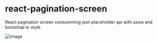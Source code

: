 # react-pagination-screen
React pagination screen consumming json placeholder api with axios and bootstrap to style. 

![image](https://user-images.githubusercontent.com/30128774/209416649-a9536ad4-5e6d-427b-91c2-50b53a0c493e.png)
 


